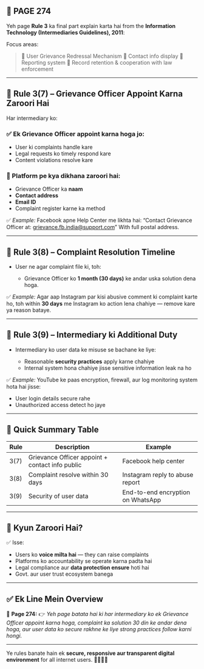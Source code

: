 ## 📄 **PAGE 274**

Yeh page **Rule 3** ka final part explain karta hai from the **Information Technology (Intermediaries Guidelines), 2011**:

Focus areas:

> 🔹 User Grievance Redressal Mechanism
> 🔹 Contact info display
> 🔹 Reporting system
> 🔹 Record retention & cooperation with law enforcement

---

## 🔹 **Rule 3(7) – Grievance Officer Appoint Karna Zaroori Hai**

Har intermediary ko:

### ✅ Ek **Grievance Officer** appoint karna hoga jo:

* User ki complaints handle kare
* Legal requests ko timely respond kare
* Content violations resolve kare

### 📝 Platform pe kya dikhana zaroori hai:

* Grievance Officer ka **naam**
* **Contact address**
* **Email ID**
* Complaint register karne ka method

✅ *Example:*
Facebook apne Help Center me likhta hai:
“Contact Grievance Officer at: [grievance.fb.india@support.com](mailto:grievance.fb.india@support.com)”
With full postal address.

---

## 🔹 **Rule 3(8) – Complaint Resolution Timeline**

* User ne agar complaint file ki, toh:

  * Grievance Officer ko **1 month (30 days)** ke andar uska solution dena hoga.

✅ *Example:*
Agar aap Instagram par kisi abusive comment ki complaint karte ho, toh within **30 days** me Instagram ko action lena chahiye — remove kare ya reason bataye.

---

## 🔹 **Rule 3(9) – Intermediary ki Additional Duty**

* Intermediary ko user data ke misuse se bachane ke liye:

  * Reasonable **security practices** apply karne chahiye
  * Internal system hona chahiye jisse sensitive information leak na ho

✅ *Example:*
YouTube ke paas encryption, firewall, aur log monitoring system hota hai jisse:

* User login details secure rahe
* Unauthorized access detect ho jaye

---

## 🧩 **Quick Summary Table**

| Rule | Description                                     | Example                           |
| ---- | ----------------------------------------------- | --------------------------------- |
| 3(7) | Grievance Officer appoint + contact info public | Facebook help center              |
| 3(8) | Complaint resolve within 30 days                | Instagram reply to abuse report   |
| 3(9) | Security of user data                           | End-to-end encryption on WhatsApp |

---

## 🔹 **Kyun Zaroori Hai?**

✅ Isse:

* Users ko **voice milta hai** — they can raise complaints
* Platforms ko accountability se operate karna padta hai
* Legal compliance aur **data protection ensure** hoti hai
* Govt. aur user trust ecosystem banega

---

## ✅ **Ek Line Mein Overview**

📌 **Page 274:**
👉 *Yeh page batata hai ki har intermediary ko ek Grievance Officer appoint karna hoga, complaint ka solution 30 din ke andar dena hoga, aur user data ko secure rakhne ke liye strong practices follow karni hongi.*

---

Ye rules banate hain ek **secure, responsive aur transparent digital environment** for all internet users. 🔐🧑‍💻📢

